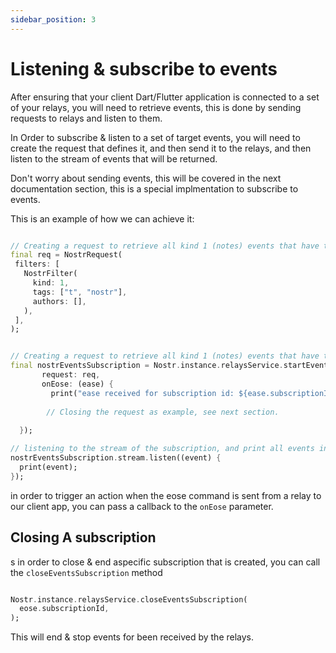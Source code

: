 ```yaml
---
sidebar_position: 3
---
```


# Listening & subscribe to events

After ensuring that your client Dart/Flutter application is connected to a set of your relays, you will need to retrieve events, this is done by sending requests to relays and listen to them.

In Order to subscribe & listen to a set of target events, you will need to create the request that defines it, and then send it to the relays, and then listen to the stream of events that will be returned.

Don't worry about sending events, this will be covered in the next documentation section, this is a special implmentation to subscribe to events.

This is an example of how we can achieve it:

```dart

// Creating a request to retrieve all kind 1 (notes) events that have the "nostr" tag.
final req = NostrRequest(
 filters: [
   NostrFilter(
     kind: 1,
     tags: ["t", "nostr"],
     authors: [],
   ),
 ],
);


// Creating a request to retrieve all kind 1 (notes) events that have the "nostr" tag.
final nostrEventsSubscription = Nostr.instance.relaysService.startEventsSubscription(
       request: req,
       onEose: (ease) {
         print("ease received for subscription id: ${ease.subscriptionId}");
     
        // Closing the request as example, see next section.
  
  });

// listening to the stream of the subscription, and print all events in the debug console.
nostrEventsSubscription.stream.listen((event) {
  print(event);
});

```

in order to trigger an action when the eose command is sent from a relay to our client app, you can pass a callback to the `onEose` parameter.

## Closing A subscription
s
in order to close & end aspecific subscription that is created, you can call the `closeEventsSubscription` method

```dart

Nostr.instance.relaysService.closeEventsSubscription(
  eose.subscriptionId,
);
```

This will end & stop events for been received by the relays.